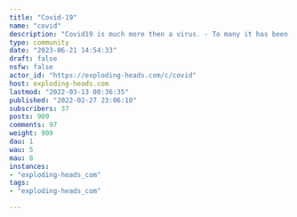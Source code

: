 ```yaml
---
title: "Covid-19" 
name: "covid"
description: "Covid19 is much more then a virus. - To many it has been a tool to grab power over the masses, - To others it has been a money making machine, - Others mourn the loss of family and friends to the virus or its treatment protocols- Many fear the biggest catastrophe is still to come from the long tail effects of the vaccines aka gene therapy. Covid has destroyed the trust many had in government, the medical establishment, their doctors and pharmacists, and main stream media."
type: community
date: "2023-06-21 14:54:33"
draft: false
nsfw: false
actor_id: "https://exploding-heads.com/c/covid"
host: exploding-heads.com
lastmod: "2022-03-13 00:36:35"
published: "2022-02-27 23:06:10"
subscribers: 37
posts: 909
comments: 97
weight: 909
dau: 1
wau: 5
mau: 8
instances:
- "exploding-heads_com"
tags: 
- "exploding-heads_com"

---
```

